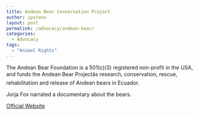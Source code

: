 ```yaml
---
title: Andean Bear Conservation Project
author: ipstenu
layout: post
permalink: /advocacy/andean-bear/
categories:
  - Advocacy
tags:
  - "Animal Rights"
---
```


The Andean Bear Foundation is a 501(c)(3) registered non-profit in the USA, and funds the Andean Bear Projectâs research, conservation, rescue, rehabilitation and release of Andean bears in Ecuador.

Jorja Fox narrated a documentary about the bears.

[Official Website](http://www.andeanbear.org/)